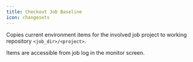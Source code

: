 ```yaml
---
title: Checkout Job Baseline
icon: changesets
---
```


Copies current environment items for the involved job project to working repository `<job_dir>/<project>`.

Items are accessible from job log in the monitor screen.


